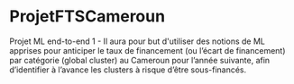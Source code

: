 # ProjetFTSCameroun
Projet ML end-to-end 1 - Il aura pour but d'utiliser des notions de ML apprises pour anticiper le taux de financement (ou l’écart de financement) par catégorie (global cluster) au Cameroun pour l’année suivante, afin d’identifier à l’avance les clusters à risque d’être sous-financés.
